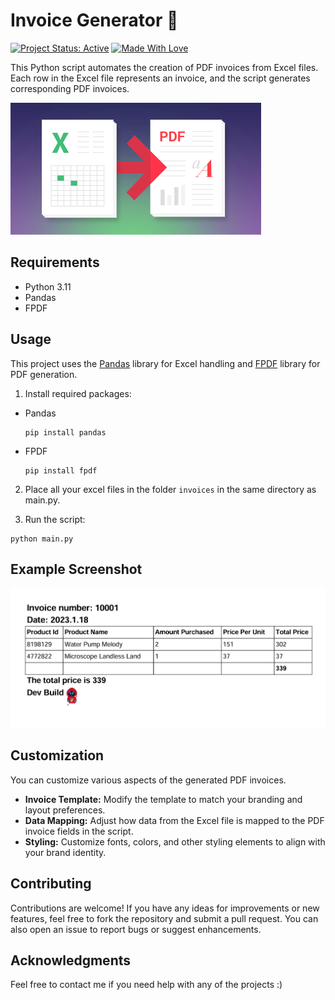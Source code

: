 # Invoice Generator 📑

[![Project Status: Active](https://www.repostatus.org/badges/latest/active.svg)](https://www.repostatus.org/#active)
[![Made With Love](https://img.shields.io/badge/Made%20With-Love-orange.svg)](https://github.com/kunal9960)

This Python script automates the creation of PDF invoices from Excel files. Each row in the Excel file represents an invoice, and the script generates corresponding PDF invoices.

![Excel2pdf](https://github.com/kunal9960/invoice-generation/blob/master/Excel%20to%20pdf.png)


## Requirements

- Python 3.11
- Pandas
- FPDF


## Usage

This project uses the [Pandas](https://pandas.pydata.org/) library for Excel handling and [FPDF](https://fpdf.org/en/doc/index.php) library for PDF generation.

1) Install required packages:
- Pandas
   ```
   pip install pandas
   ```
- FPDF
   ```
   pip install fpdf
   ```
   
2)  Place all your excel files in the folder `invoices` in the same directory as main.py.
   
3)  Run the script:
```
python main.py
```


## Example Screenshot

![Example](https://github.com/kunal9960/invoice-generation/blob/master/Example.png)


## Customization

You can customize various aspects of the generated PDF invoices.

- **Invoice Template:** Modify the template to match your branding and layout preferences.
- **Data Mapping:** Adjust how data from the Excel file is mapped to the PDF invoice fields in the script.
- **Styling:** Customize fonts, colors, and other styling elements to align with your brand identity.


## Contributing

Contributions are welcome! If you have any ideas for improvements or new features, feel free to fork the repository and submit a pull request. You can also open an issue to report bugs or suggest enhancements.


## Acknowledgments

Feel free to contact me if you need help with any of the projects :)
